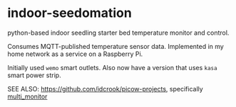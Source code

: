 # indoor-seedomation

 python-based indoor seedling starter bed temperature monitor and control.

 Consumes MQTT-published temperature sensor data. Implemented in my home network as a service on a Raspberry Pi.

Initially used `wemo` smart outlets. Also now have a version that uses `kasa` smart power strip.


SEE ALSO: <https://github.com/idcrook/picow-projects>, specifically [multi_monitor](https://github.com/idcrook/picow-projects/tree/main/multi_monitor)
